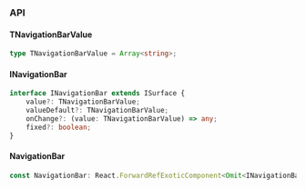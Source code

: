 

### API

#### TNavigationBarValue

```ts
type TNavigationBarValue = Array<string>;
```

#### INavigationBar

```ts
interface INavigationBar extends ISurface {
    value?: TNavigationBarValue;
    valueDefault?: TNavigationBarValue;
    onChange?: (value: TNavigationBarValue) => any;
    fixed?: boolean;
}
```

#### NavigationBar

```ts
const NavigationBar: React.ForwardRefExoticComponent<Omit<INavigationBar, "ref"> & React.RefAttributes<unknown>>;
```

